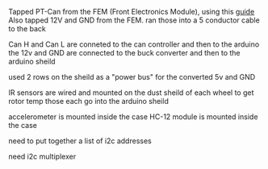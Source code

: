 Tapped PT-Can from the FEM (Front Electronics Module), using this [guide](https://f87.bimmerpost.com/forums/showthread.php?t=1722189)
Also tapped 12V and GND from the FEM.
ran those into a 5 conductor cable to the back

Can H and Can L are conneted to the can controller and then to the arduino
the 12v and GND are connected to the buck converter and then to the arduino sheild

used 2 rows on the sheild as a "power bus" for the converted 5v and GND

IR sensors are wired and mounted on the dust sheild of each wheel to get rotor temp
those each go into the arduino sheild

accelerometer is mounted inside the case
HC-12 module is mounted inside the case

need to put together a list of i2c addresses

need i2c multiplexer